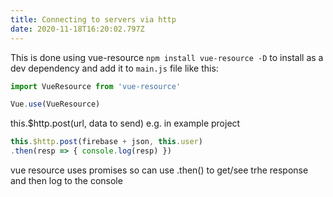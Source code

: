 ```yaml
---
title: Connecting to servers via http
date: 2020-11-18T16:20:02.797Z
---
```

This is done using vue-resource `npm install vue-resource -D` to install as a dev dependency and add it to `main.js` file like this:

```javascript
import VueResource from 'vue-resource'

Vue.use(VueResource)
```
this.$http.post(url, data to send) e.g. in example project

```javascript
this.$http.post(firebase + json, this.user)
.then(resp => { console.log(resp) })
```

vue resource uses promises so can use .then() to get/see trhe response and then log to the console
